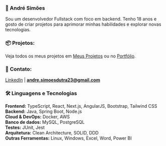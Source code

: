 ### 👋 André Simões
Sou um desenvolvedor Fullstack com foco em backend. Tenho 18 anos e gosto de criar projetos para aprimorar minhas habilidades e explorar novas tecnologias.

### 📦 **Projetos:**
Veja todos os meus projetos em [Meus Projetos](https://github.com/euandresimoes?tab=repositories&q=&type=public&language=&sort=) ou no [Portfólio](https://github.com/euandresimoes).

### 📩 **Contato:**
[LinkedIn](https://www.linkedin.com/in/euandresimoes/) | **[andre.simoesdutra23@gmail.com](mailto:andre.simoesdutra23@gmail.com)**

### 🛠️ Linguagens e Tecnologias

**Frontend:** TypeScript, React, Next.js, AngularJS, Bootstrap, Tailwind CSS
<br>
**Backend:** Java, Spring Boot, Node.js
<br>
**Cloud & DevOps:** Docker, AWS
<br>
**Banco de dados:** MySQL, PostgreSQL
<br>
**Testes:** JUnit, Jest
<br>
**Arquitetura:** Clean Architecture, SOLID, DDD
<br>
**Outras Ferramentas:** Linux, Windows, Excel, Word, Power BI
